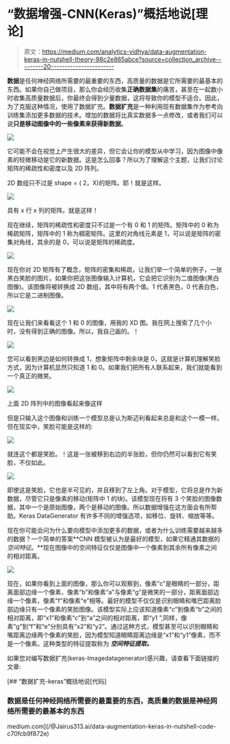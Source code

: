 # “数据增强-CNN(Keras)”概括地说[理论]

> 原文：<https://medium.com/analytics-vidhya/data-augmentation-keras-in-nutshell-theory-98c2e865abce?source=collection_archive---------20----------------------->

**数据**是任何神经网络所需要的最重要的东西，高质量的数据是它所需要的最基本的东西。如果你自己做项目，那么你会经历收集**正确数据集**的痛苦，甚至在一起数小时收集高质量数据后，你最终会得到少量数据，这将导致你的模型不适合。因此，为了克服这种情况，使用了数据扩充。**数据扩充**是一种利用现有数据集作为参考向训练集添加更多数据的技术。增加的数据将比真实数据多一点修改，或者我们可以说**只是移动图像中的一些像素来获得新数据**。

![](img/10d614c59718af7b19ea417576bcd3f9.png)

它可能不会在视觉上产生很大的差异，但它会让你的模型从中学习，因为图像中像素的轻微移动是它的新数据。这是怎么回事？所以为了理解这个主题，让我们讨论矩阵的稀疏性和密度以及 2D 阵列。

2D 数组只不过是 shape = ( 2，X)的矩阵。耶！就是这样。

![](img/2cc857669b5496d01035482a64e6b0cc.png)

具有 x 行 x 列的矩阵。就是这样！

现在继续，矩阵的稀疏性和密度只不过是一个有 0 和 1 的矩阵。矩阵中的 0 称为稀疏矩阵，矩阵中的 1 称为稠密矩阵。这里的对角线元素是 1，可以说是矩阵的密集对角线，其余的是 0，可以说是矩阵的稀疏度。

![](img/bc0e21ea94d2cbc41a96e3f35c565596.png)

现在你对 2D 矩阵有了概念，矩阵的密集和稀疏，让我们举一个简单的例子，一张黑白笑脸的图片。如果你把这张图像输入计算机，它会把它识别为二值图像(黑白图像)。该图像将被转换成 2D 数组，其中将有两个值。1 代表黑色，0 代表白色，所以它是二进制图像。

![](img/ebfcfe0bf0df415dfdc9300620a7a30b.png)

现在让我们来看看这个 1 和 0 的图像，用我的 XD 图。我在网上搜索了几个小时，没有得到正确的图像。所以，我自己画的。！

![](img/74510571c03fb1d312221163b1e98d4d.png)

您可以看到黑边是如何转换成 1，想象矩阵中剩余块是 0，这就是计算机理解笑脸方式，因为计算机显然只知道 1 和 0。如果我们把所有人联系起来，我们就能看到一个真正的微笑。

![](img/c38af7948ce238ab906631ef9bb3c8bc.png)

上面 2D 阵列中的图像看起来像这样

但是只输入这个图像和训练一个模型总是认为斯迈利看起来总是和这个一模一样。但在现实中，笑脸可能是这样的:

![](img/dc0c7be96b05c80190aeb0cdca1c9158.png)

就连这个都是笑脸。！这是一张被移到右边的半张脸，但你仍然可以看到它有笑脸，不仅如此。

![](img/d8ed1bbd963fa635ee45131a8e4f64a5.png)

即使这是笑脸，它也是半可见的，并且移到了左上角。对于模型，它将总是作为新数据，尽管它只是像素的移动(矩阵中 1 的块)。该模型现在将有 3 个笑脸的图像数据，其中一个是原始图像，两个是移动的图像。所以数据增强在这方面会有所帮助。Keras DataGenerator 有许多不同的增强选项，如移位、旋转、缩放等等。

现在你可能会问为什么要向模型中添加更多的数据，或者为什么训练需要越来越多的数据？一个简单的答案**CNN 模型被认为是最好的模型，如果它精通其数据的*空间特征*。**现在图像中的空间特征仅仅是图像中一个像素到其余所有像素之间的相对距离。

![](img/55961ef7db689208e3a95286649329a6.png)

现在，如果你看到上面的图像，那么你可以观察到，像素“c”是眼睛的一部分，距离面部边缘一个像素，像素“b”和像素“a”与像素“g”是微笑的一部分，距离面部边缘一个像素，像素“f”和像素“e”相等。最好的模型不仅仅是识别眼睛和嘴巴距离脸部边缘只有一个像素的笑脸图像。该模型实际上应该知道像素“c”到像素“b”之间的相对距离，即“x1”和像素“c”到“a”之间的相对距离，即“y1 ”,同样，像素“g”到“f”和“e”分别具有“x2”和“y2”。通过这种方式，模型甚至可以识别眼睛和嘴距离边缘两个像素的笑脸，因为模型知道眼睛距离边缘是“x1”和“y1”像素，而不是一个像素。这种类型的特征提取称为 ***空间特征提取。***

如果您对编写数据扩充(keras-Imagedatagenerator)感兴趣，请查看下面链接的文章:

[](/@Jairus313.ai/data-augmentation-keras-in-nutshell-code-c70fcb9f872e) [## “数据扩充-keras”概括地说[代码]

### 数据是任何神经网络所需要的最重要的东西，高质量的数据是神经网络所需要的最基本的东西

medium.com](/@Jairus313.ai/data-augmentation-keras-in-nutshell-code-c70fcb9f872e)